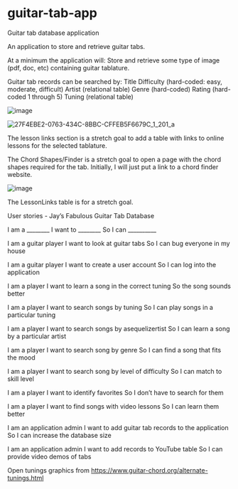 # guitar-tab-app
Guitar tab database application

An application to store and retrieve guitar tabs.

At a minimum the application will:
Store and retrieve some type of image (pdf, doc, etc) containing guitar tablature.

Guitar tab records can be searched by:
Title
Difficulty (hard-coded: easy, moderate, difficult)
Artist (relational table)
Genre (hard-coded)
Rating (hard-coded 1 through 5)
Tuning (relational table)

![image](https://user-images.githubusercontent.com/8105789/136422960-a268a5c8-2425-4263-9698-eea08958460d.png)


![27F4EBE2-0763-434C-8BBC-CFFEB5F6679C_1_201_a](https://user-images.githubusercontent.com/8105789/136424539-fd419bbd-0ffc-49a5-bb0a-c47d011f39a0.jpeg)


The lesson links section is a stretch goal to add a table with links to online lessons for the selected tablature.

The Chord Shapes/Finder is a stretch goal to open a page with the chord shapes required for the tab.  Initially, I will just put a link to a chord finder website.


![image](https://user-images.githubusercontent.com/8105789/136424941-311adb30-f4fd-4468-ae5e-0ac715fe3116.png)

The LessonLinks table is for a stretch goal.

User stories - Jay’s Fabulous Guitar Tab Database

I am a ________
	I want to ________
		So I can __________


I am a guitar player
	I want to look at guitar tabs
		So I can bug everyone in my house

I am a guitar player
	I want to create a user account
		So I can log into the application

I am a player
	I want to learn a song in the correct tuning
		So the song sounds better

I am a player
	I want to search songs by tuning
		So I can play songs in a particular tuning

I am a player
	I want to search songs by asequelizertist
		So I can learn a song by a particular artist

I am a player
	I want to search song by genre
		So I can find a song that fits the mood

I am a player
	I want to search song by level of difficulty
		So I can match to skill level

I am a player
	I want to identify favorites
		So I don’t have to search for them

I am a player
	I want to find songs with video lessons
		So I can learn them better





I am an application admin
	I want to add guitar tab records to the application
		So I can increase the database size

I am an application admin
	I want to add records to YouTube table
		So I can provide video demos of tabs
    
    

Open tunings graphics from https://www.guitar-chord.org/alternate-tunings.html

